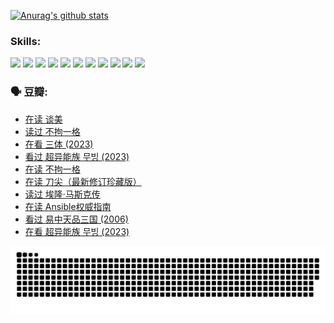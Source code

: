 
[![Anurag's github stats](https://github-readme-stats.vercel.app/api?username=w940853815)](https://github.com/anuraghazra/github-readme-stats)

### Skills:

<code><img height="32" src="https://cdn.jsdelivr.net/npm/simple-icons@v5/icons/python.svg"></code>
<code><img height="32" src="https://cdn.jsdelivr.net/npm/simple-icons@v5/icons/javascript.svg"></code>
<code><img height="32" src="https://cdn.jsdelivr.net/npm/simple-icons@v5/icons/django.svg"></code>
<code><img height="32" src="https://cdn.jsdelivr.net/npm/simple-icons@v5/icons/flask.svg"></code>
<code><img height="32" src="https://cdn.jsdelivr.net/npm/simple-icons@v5/icons/vuetify.svg"></code>
<code><img height="32" src="https://cdn.jsdelivr.net/npm/simple-icons@v5/icons/git.svg"></code>
<code><img height="32" src="https://cdn.jsdelivr.net/npm/simple-icons@v5/icons/docker.svg"></code>
<code><img height="32" src="https://cdn.jsdelivr.net/npm/simple-icons@v5/icons/postgresql.svg"></code>
<code><img height="32" src="https://cdn.jsdelivr.net/npm/simple-icons@v5/icons/elasticsearch.svg"></code>
<code><img height="32" src="https://cdn.jsdelivr.net/npm/simple-icons@v5/icons/macos.svg"></code>
<code><img height="32" src="https://cdn.jsdelivr.net/npm/simple-icons@v5/icons/linux.svg"></code>

### 🗣 豆瓣:

<!-- DOUBAN-ACTIVITIES:START -->
- [在读 谈美](https://www.douban.com/people/136069238/status/4560861771/?_i=11779330)
- [读过 不拘一格](https://www.douban.com/people/136069238/status/4560861445/?_i=11779330)
- [在看 三体‎ (2023)](https://www.douban.com/people/136069238/status/4558185093/?_i=11779330)
- [看过 超异能族 무빙‎ (2023)](https://www.douban.com/people/136069238/status/4556824186/?_i=11779330)
- [在读 不拘一格](https://www.douban.com/people/136069238/status/4541712161/?_i=11779330)
- [在读 刀尖（最新修订珍藏版）](https://www.douban.com/people/136069238/status/4541711339/?_i=11779330)
- [读过 埃隆·马斯克传](https://www.douban.com/people/136069238/status/4541710351/?_i=11779330)
- [在读 Ansible权威指南](https://www.douban.com/people/136069238/status/4539151450/?_i=11779330)
- [看过 易中天品三国‎ (2006)](https://www.douban.com/people/136069238/status/4529910812/?_i=11779330)
- [在看 超异能族 무빙‎ (2023)](https://www.douban.com/people/136069238/status/4527291077/?_i=11779330)
<!-- DOUBAN-ACTIVITIES:END -->


![Snake animation](https://raw.githubusercontent.com/w940853815/w940853815/output/github-contribution-grid-snake.svg)

<!--
**w940853815/w940853815** is a ✨ _special_ ✨ repository because its `README.md` (this file) appears on your GitHub profile.

Here are some ideas to get you started:

- 🔭 I’m currently working on ...
- 🌱 I’m currently learning ...
- 👯 I’m looking to collaborate on ...
- 🤔 I’m looking for help with ...
- 💬 Ask me about ...
- 📫 How to reach me: ...
- 😄 Pronouns: ...
- ⚡ Fun fact: ...
-->
